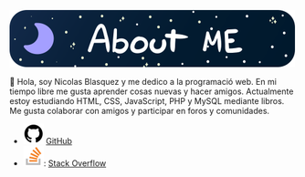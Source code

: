 ![](Assets/AboutMe.svg)

👋 Hola, soy Nicolas Blasquez y me dedico a la programació web. En mi tiempo libre me gusta aprender cosas nuevas y hacer amigos. Actualmente estoy estudiando HTML, CSS, JavaScript, PHP y MySQL mediante libros. Me gusta colaborar con amigos y participar en foros y comunidades.

* ![](Assets/GitHub.svg) [GitHub](https://github.com/NicolasBlasquez)
* ![](Assets/StackOverflow.svg): [Stack Overflow](https://stackoverflow.com/users/16148585/nick)
